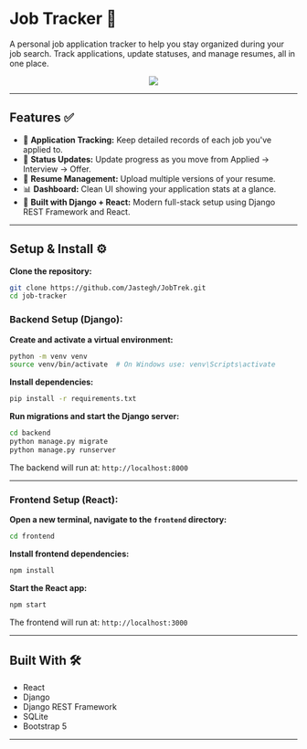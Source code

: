 # Job Tracker 🧭

A personal job application tracker to help you stay organized during your job search. Track applications, update statuses, and manage resumes, all in one place.

<p align="center">
  <img src="https://github.com/user-attachments/assets/73f98d13-3e71-4109-a4c2-9e36292cddf3"/>
</p>

---

## Features ✅

- 📂 **Application Tracking:** Keep detailed records of each job you've applied to.
- 🧠 **Status Updates:** Update progress as you move from Applied → Interview → Offer.
- 📁 **Resume Management:** Upload multiple versions of your resume.
- 📊 **Dashboard:** Clean UI showing your application stats at a glance.
- 🧭 **Built with Django + React:** Modern full-stack setup using Django REST Framework and React.

---


## Setup & Install ⚙️

**Clone the repository:**

```bash
git clone https://github.com/Jastegh/JobTrek.git
cd job-tracker
```

### Backend Setup (Django):

**Create and activate a virtual environment:**

```bash
python -m venv venv
source venv/bin/activate  # On Windows use: venv\Scripts\activate
```

**Install dependencies:**

```bash
pip install -r requirements.txt
```

**Run migrations and start the Django server:**

```bash
cd backend
python manage.py migrate
python manage.py runserver
```

The backend will run at: `http://localhost:8000`

---

### Frontend Setup (React):

**Open a new terminal, navigate to the `frontend` directory:**

```bash
cd frontend
```

**Install frontend dependencies:**

```bash
npm install
```

**Start the React app:**

```bash
npm start
```

The frontend will run at: `http://localhost:3000`

---


## Built With 🛠️

- React
- Django
- Django REST Framework
- SQLite
- Bootstrap 5

---
